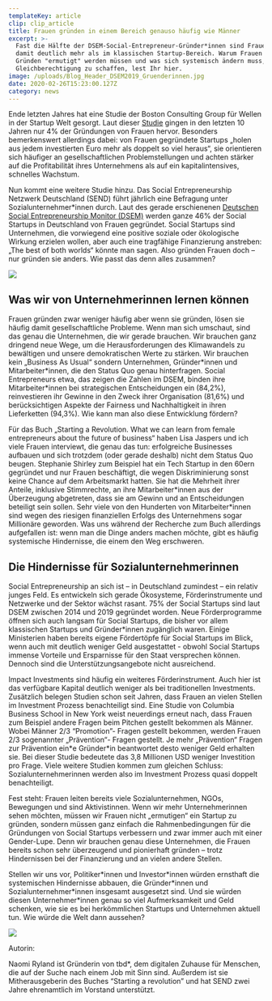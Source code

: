 ```yaml
---
templateKey: article
clip: clip_article
title: Frauen gründen in einem Bereich genauso häufig wie Männer
excerpt: >-
  Fast die Hälfte der DSEM-Social-Entrepreneur-Gründer*innen sind Frauen und
  damit deutlich mehr als im klassischen Startup-Bereich. Warum Frauen nicht zum
  Gründen "ermutigt" werden müssen und was sich systemisch ändern muss, um
  Gleichberechtigung zu schaffen, lest Ihr hier.
image: /uploads/Blog_Header_DSEM2019_Gruenderinnen.jpg
date: 2020-02-26T15:23:00.127Z
category: news
---
```

Ende letzten Jahres hat eine Studie der Boston Consulting Group für Wellen in der Startup Welt gesorgt. Laut dieser [Studie](https://www.faz.net/aktuell/karriere-hochschule/wenige-weibliche-start-ups-wo-sind-deutschlands-gruenderinnen-16375785.html) gingen in den letzten 10 Jahren nur 4% der Gründungen von Frauen hervor. Besonders bemerkenswert allerdings dabei: von Frauen gegründete Startups „holen aus jedem investierten Euro mehr als doppelt so viel heraus“, sie orientieren sich häufiger an gesellschaftlichen Problemstellungen und achten stärker auf die Profitabilität ihres Unternehmens als auf ein kapitalintensives, schnelles Wachstum.

Nun kommt eine weitere Studie hinzu. Das Social Entrepreneurship Netzwerk Deutschland (SEND) führt jährlich eine Befragung unter Sozialunternehmer*innen durch. Laut des gerade erschienenen [Deutschen Social Entrepreneurship Monitor (DSEM)](http://bit.ly/DSEM2019) werden ganze 46% der Social Startups in Deutschland von Frauen gegründet. Social Startups sind Unternehmen, die vorwiegend eine positive soziale oder ökologische Wirkung erzielen wollen, aber auch eine tragfähige Finanzierung anstreben: „The best of both worlds“ könnte man sagen. Also gründen Frauen doch – nur gründen sie anders. Wie passt das denn alles zusammen?

![](/uploads/Blog_BildA_Gruenderinnen.jpg)

## Was wir von Unternehmerinnen lernen können

Frauen gründen zwar weniger häufig aber wenn sie gründen, lösen sie häufig damit gesellschaftliche Probleme. Wenn man sich umschaut, sind das genau die Unternehmen, die wir gerade brauchen. Wir brauchen ganz dringend neue Wege, um die Herausforderungen des Klimawandels zu bewältigen und unsere demokratischen Werte zu stärken. Wir brauchen kein „Business As Usual“ sondern Unternehmen, Gründer\*innen und Mitarbeiter\*innen, die den Status Quo genau hinterfragen. Social Entrepreneurs etwa, das zeigen die Zahlen im DSEM, binden ihre Mitarbeiter*innen bei strategischen Entscheidungen ein (84,2%), reinvestieren ihr Gewinne in den Zweck ihrer Organisation (81,6%) und berücksichtigen Aspekte der Fairness und Nachhaltigkeit in ihren Lieferketten (94,3%). Wie kann man also diese Entwicklung fördern?

Für das Buch „Starting a Revolution. What we can learn from female entrepreneurs about the future of business“ haben Lisa Jaspers und ich viele Frauen interviewt, die genau das tun: erfolgreiche Businesses aufbauen und sich trotzdem (oder gerade deshalb) nicht dem Status Quo beugen. Stephanie Shirley zum Beispiel hat ein Tech Startup in den 60ern gegründet und nur Frauen beschäftigt, die wegen Diskriminierung sonst keine Chance auf dem Arbeitsmarkt hatten. Sie hat die Mehrheit ihrer Anteile, inklusive Stimmrechte, an ihre Mitarbeiter\*innen aus der Überzeugung abgetreten, dass sie am Gewinn und an Entscheidungen beteiligt sein sollen. Sehr viele von den Hunderten von Mitarbeiter\*innen sind wegen des riesigen finanziellen Erfolgs des Unternehmens sogar Millionäre geworden. Was uns während der Recherche zum Buch allerdings aufgefallen ist: wenn man die Dinge anders machen möchte, gibt es häufig systemische Hindernisse, die einem den Weg erschweren.



## Die Hindernisse für Sozialunternehmerinnen

Social Entrepreneurship an sich ist – in Deutschland zumindest – ein relativ junges Feld. Es entwickeln sich gerade Ökosysteme, Förderinstrumente und Netzwerke und der Sektor wächst rasant. 75% der Social Startups sind laut DSEM zwischen 2014 und 2019 gegründet worden. Neue Förderprogramme öffnen sich auch langsam für Social Startups, die bisher vor allem klassischen Startups und Gründer*innen zugänglich waren. Einige Ministerien haben bereits eigene Fördertöpfe für Social Startups im Blick, wenn auch mit deutlich weniger Geld ausgestattet - obwohl Social Startups immense Vorteile und Ersparnisse für den Staat versprechen können. Dennoch sind die Unterstützungsangebote nicht ausreichend.

Impact Investments sind häufig ein weiteres Förderinstrument. Auch hier ist das verfügbare Kapital deutlich weniger als bei traditionellen Investments. Zusätzlich belegen Studien schon seit Jahren, dass Frauen an vielen Stellen im Investment Prozess benachteiligt sind. Eine Studie von Columbia Business School in New York weist neuerdings erneut nach, dass Frauen zum Beispiel andere Fragen beim Pitchen gestellt bekommen als Männer. Wobei Männer 2/3 “Promotion”- Fragen gestellt bekommen, werden Frauen 2/3 sogenannter „Prävention“- Fragen gestellt. Je mehr „Prävention“ Fragen zur Prävention ein\*e Gründer\*in beantwortet desto weniger Geld erhalten sie. Bei dieser Studie bedeutete das 3,8 Millionen USD weniger Investition pro Frage. Viele weitere Studien kommen zum gleichen Schluss: Sozialunternehmerinnen werden also im Investment Prozess quasi doppelt benachteiligt.

Fest steht: Frauen leiten bereits viele Sozialunternehmen, NGOs, Bewegungen und sind Aktivistinnen. Wenn wir mehr Unternehmerinnen sehen möchten, müssen wir Frauen nicht „ermutigen“ ein Startup zu gründen, sondern müssen ganz einfach die Rahmenbedingungen für die Gründungen von Social Startups verbessern und zwar immer auch mit einer Gender-Lupe. Denn wir brauchen genau diese Unternehmen, die Frauen bereits schon sehr überzeugend und pionierhaft gründen – trotz Hindernissen bei der Finanzierung und an vielen andere Stellen.

Stellen wir uns vor, Politiker\*innen und Investor\*innen würden ernsthaft die systemischen Hindernisse abbauen, die Gründer\*innen und Sozialunternehmer\*innen insgesamt ausgesetzt sind. Und sie würden diesen Unternehmer*innen genau so viel Aufmerksamkeit und Geld schenken, wie sie es bei herkömmlichen Startups und Unternehmen aktuell tun. Wie würde die Welt dann aussehen?



![](/uploads/Blog_BildA_NaomiRyland.jpg)

Autorin:

Naomi Ryland ist Gründerin von tbd*, dem digitalen Zuhause für Menschen, die auf der Suche nach einem Job mit Sinn sind. Außerdem ist sie Mitherausgeberin des Buches “Starting a revolution” und hat SEND zwei Jahre ehrenamtlich im Vorstand unterstützt.
